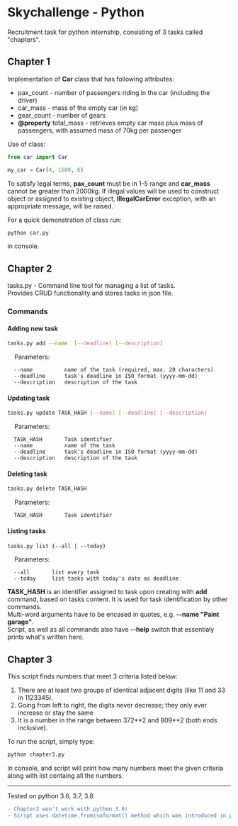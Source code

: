 # Skychallenge - Python
Recruitment task for python internship, consisting of 3 tasks called "chapters".
## Chapter 1
Implementation of **Car** class that has following attributes:  
* pax_count - number of passengers riding in the car (including the driver)
* car_mass - mass of the empty car (in kg)
* gear_count - number of gears
* **@property** total_mass - retrieves empty car mass plus mass of passengers, with assumed mass of 70kg per passenger  

Use of class:
```python
from car import Car

my_car = Car(4, 1600, 6)
```
To satisfy legal terms, **pax_count** must be in 1-5 range and **car_mass** cannot be greater than 2000kg. If illegal values will be
used to construct object or assigned to existing object, **IllegalCarError** exception, with an appropriate message, will be raised.  

For a quick demonstration of class run:
```bash
python car.py
```
in console.
## Chapter 2
tasks.py  - Command line tool for managing a list of tasks.  
Provides CRUD functionality and stores tasks in json file.
### Commands
#### Adding new task
```bash
tasks.py add --name  [--deadline] [--description]
```
&nbsp;&nbsp;&nbsp;&nbsp;Parameters:
```
  --name          name of the task (required, max. 20 characters)
  --deadline      task's deadline in ISO format (yyyy-mm-dd)
  --description   description of the task
```
#### Updating task
```bash
tasks.py update TASK_HASH [--name] [--deadline] [--description]
```
&nbsp;&nbsp;&nbsp;&nbsp;Parameters:
```
  TASK_HASH       Task identifier
  --name          name of the task
  --deadline      task's deadline in ISO format (yyyy-mm-dd)
  --description   description of the task
```
#### Deleting task
```bash
tasks.py delete TASK_HASH
```
&nbsp;&nbsp;&nbsp;&nbsp;Parameters:
```
  TASK_HASH       Task identifier
```
#### Listing tasks
```bash
tasks.py list (--all | --today)
```
&nbsp;&nbsp;&nbsp;&nbsp;Parameters:
```
  --all       list every task
  --today     list tasks with today's date as deadline
```
**TASK_HASH** is an identifier assigned to task upon creating with **add** command, based on tasks content. It is used for task identification by other commands.  
Multi-word arguments have to be encased in quotes, e.g. **--name "Paint garage"**.  
Script, as well as all commands also have **--help** switch that essentialy prints what's written here.  


## Chapter 3
This script finds numbers that meet 3 criteria listed below:
1. There are at least two groups of identical adjacent digits (like 11 and 33 in 1123345).
2. Going from left to right, the digits never decrease; they only ever increase or stay the same
3. It is a number in the range between 372\**2 and 809\**2 (both ends inclusive).

To run the script, simply type:
```bash
python chapter3.py
``` 
in console, and script will print how many numbers meet the given criteria along with list containg all the numbers.

---
Tested on python 3.6, 3.7, 3.8
```diff
- Chapter2 won't work with python 3.6!
- Script uses datetime.fromisoformat() method which was introduced in python 3.7.
```
